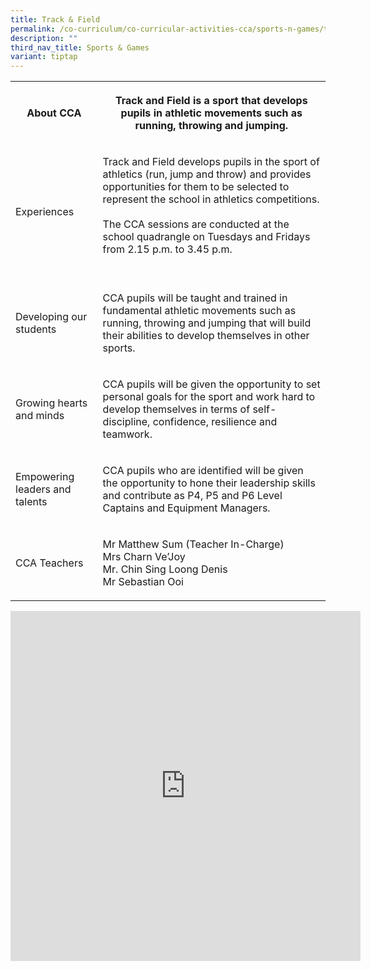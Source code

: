 ```yaml
---
title: Track & Field
permalink: /co-curriculum/co-curricular-activities-cca/sports-n-games/track-n-field/
description: ""
third_nav_title: Sports & Games
variant: tiptap
---
```

<table style="minWidth: 50px">
<colgroup>
<col>
<col>
</colgroup>
<tbody>
<tr>
<th rowspan="1" colspan="1">
<p>About CCA</p>
</th>
<th rowspan="1" colspan="1">
<p>Track and Field is a sport that develops pupils in athletic movements
such as running, throwing and jumping.</p>
</th>
</tr>
<tr>
<td rowspan="1" colspan="1">
<p>Experiences</p>
</td>
<td rowspan="1" colspan="1">
<p>Track and Field develops pupils in the sport of athletics (run, jump and
throw) and provides opportunities for them to be selected to represent
the school in athletics competitions.
<br>
<br>The CCA sessions are conducted at the school quadrangle on Tuesdays and
Fridays from 2.15 p.m. to 3.45 p.m.
<br>
<br>
</p>
</td>
</tr>
<tr>
<td rowspan="1" colspan="1">
<p>Developing our students</p>
</td>
<td rowspan="1" colspan="1">
<p>CCA pupils will be taught and trained in fundamental athletic movements
such as running, throwing and jumping that will build their abilities to
develop themselves in other sports.</p>
</td>
</tr>
<tr>
<td rowspan="1" colspan="1">
<p>Growing hearts and minds</p>
</td>
<td rowspan="1" colspan="1">
<p>CCA pupils will be given the opportunity to set personal goals for the
sport and work hard to develop themselves in terms of self-discipline,
confidence, resilience and teamwork.
<br>
</p>
</td>
</tr>
<tr>
<td rowspan="1" colspan="1">
<p>Empowering leaders and talents</p>
</td>
<td rowspan="1" colspan="1">
<p>CCA pupils who are identified will be given the opportunity to hone their
leadership skills and contribute as P4, P5 and P6 Level Captains and Equipment
Managers.
<br>
</p>
</td>
</tr>
<tr>
<td rowspan="1" colspan="1">
<p>CCA Teachers</p>
</td>
<td rowspan="1" colspan="1">
<p>Mr Matthew Sum (Teacher In-Charge)
<br>Mrs Charn Ve’Joy
<br>Mr. Chin Sing Loong Denis
<br>Mr Sebastian Ooi</p>
</td>
</tr>
</tbody>
</table>
<div class="iframe-wrapper">
<iframe height="560" width="560" allowfullscreen="true" frameborder="0" src="https://docs.google.com/presentation/d/e/2PACX-1vQyt6zJT2razXWEaKxgzXwqgU9suMm6-jl4gjFOwFp0nO24cJsc3LxMn4fbbugYsB5Ap8bo_EDDSJOf/embed?start=true&amp;loop=true&amp;delayms=3000"></iframe>
</div>
<p></p>